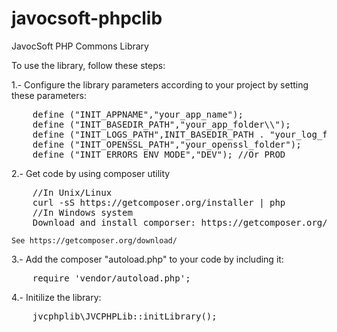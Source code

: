 javocsoft-phpclib
=================

JavocSoft PHP Commons Library

To use the library, follow these steps:

1.- Configure the library parameters according to your project by setting these parameters:
<pre>
    define ("INIT_APPNAME","your_app_name");
    define ("INIT_BASEDIR_PATH","your_app_folder\\");
    define ("INIT_LOGS_PATH",INIT_BASEDIR_PATH . "your_log_folder\\");
    define ("INIT_OPENSSL_PATH","your_openssl_folder");
    define ("INIT_ERRORS_ENV_MODE","DEV"); //Or PROD
</pre>

2.- Get code by using composer utility
<pre>
    //In Unix/Linux
    curl -sS https://getcomposer.org/installer | php   
    //In Windows system
    Download and install comporser: https://getcomposer.org/Composer-Setup.exe
</pre>
    See https://getcomposer.org/download/

3.- Add the composer "autoload.php" to your code by including it: 
<pre>
    require 'vendor/autoload.php';
</pre>
    
4.- Initilize the library:
<pre>
    jvcphplib\JVCPHPLib::initLibrary();
</pre>
